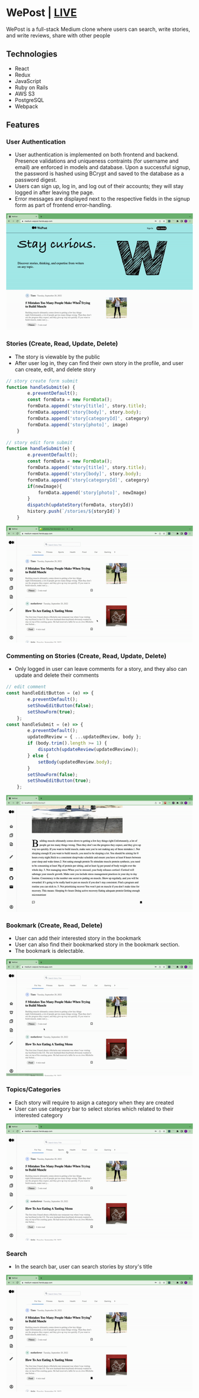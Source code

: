 # WePost | [LIVE](https://medium-wepost.herokuapp.com/)

WePost is a full-stack Medium clone where users can search, write stories, and write reviews, share with other people


## Technologies
- React
- Redux
- JavaScript
- Ruby on Rails
- AWS S3
- PostgreSQL
- Webpack

## Features

### User Authentication
- User authentication is implemented on both frontend and backend. Presence validations and uniqueness contraints (for username and email) are enforced in models and database. Upon a successful signup, the password is hashed using BCrypt and saved to the database as a password digest.
- Users can sign up, log in, and log out of their accounts; they will stay logged in after leaving the page.
- Error messages are displayed next to the respective fields in the signup form as part of frontend error-handling.

![User](https://github.com/Tians97/WePost/blob/5a25d423a421698ceb365f3d7bfd63cdc123c7ef/gif/user.gif)


### Stories (Create, Read, Update, Delete)
- The story is viewable by the public
- After user log in, they can find their own story in the profile, and user can create, edit, and delete story

```javascript
// story create form submit
function handleSubmit(e) {
        e.preventDefault();
        const formData = new FormData();
        formData.append('story[title]', story.title);
        formData.append('story[body]', story.body);
        formData.append('story[categoryId]', category)
        formData.append('story[photo]', image)
    }
```

```javascript
// story edit form submit
function handleSubmit(e) {
        e.preventDefault();
        const formData = new FormData();
        formData.append('story[title]', story.title);
        formData.append('story[body]', story.body);
        formData.append('story[categoryId]', category)
        if(newImage){
            formData.append('story[photo]', newImage)
        }
        dispatch(updateStory(formData, storyId))
        history.push(`/stories/${storyId}`)
    }
```

![Story](https://github.com/Tians97/WePost/blob/5a25d423a421698ceb365f3d7bfd63cdc123c7ef/gif/story.gif)


### Commenting on Stories (Create, Read, Update, Delete)
- Only logged in user can leave comments for a story, and they also can update and delete their comments

```javascript
// edit comment
const handleEditButton = (e) => {
        e.preventDefault();
        setShowEditButton(false);
        setShowForm(true);
    };
const handleSubmit = (e) => {
        e.preventDefault();
        updatedReview = { ...updatedReview, body };
        if (body.trim().length >= 1) {
            dispatch(updateReview(updatedReview));
        } else {
            setBody(updatedReview.body);
        }
        setShowForm(false);
        setShowEditButton(true);
    };
```
![review](https://github.com/Tians97/WePost/blob/e412a8464a4116f924a8718c3d6fa2ba230469c6/gif/review.gif)


### Bookmark (Create, Read, Delete)
- User can add their interested story in the bookmark
- User can also find their bookmarked story in the bookmark section.
- The bookmark is delectable.

![bookmark](https://github.com/Tians97/WePost/blob/5a25d423a421698ceb365f3d7bfd63cdc123c7ef/gif/bookmark.gif)


### Topics/Categories
- Each story will require to asign a category when they are created
- User can use category bar to select stories which related to their interested category

![category](https://github.com/Tians97/WePost/blob/5a25d423a421698ceb365f3d7bfd63cdc123c7ef/gif/category.gif)


### Search
- In the search bar, user can search stories by story's title

![search](https://github.com/Tians97/WePost/blob/5a25d423a421698ceb365f3d7bfd63cdc123c7ef/gif/search.gif)
